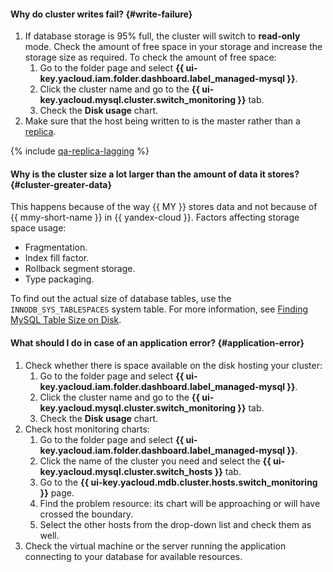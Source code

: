 #### Why do cluster writes fail? {#write-failure}

1. If database storage is 95% full, the cluster will switch to **read-only** mode. Check the amount of free space in your storage and increase the storage size as required. To check the amount of free space:
   1. Go to the folder page and select **{{ ui-key.yacloud.iam.folder.dashboard.label_managed-mysql }}**.
   1. Click the cluster name and go to the **{{ ui-key.yacloud.mysql.cluster.switch_monitoring }}** tab.
   1. Check the **Disk usage** chart.
1. Make sure that the host being written to is the master rather than a [replica](../../managed-mysql/qa/mysql.md#read-only-instance).

{% include [qa-replica-lagging](../../_includes/mdb/mmy/qa-replica-lagging.md) %}

#### Why is the cluster size a lot larger than the amount of data it stores? {#cluster-greater-data}

This happens because of the way {{ MY }} stores data and not because of {{ mmy-short-name }} in {{ yandex-cloud }}. Factors affecting storage space usage:
* Fragmentation.
* Index fill factor.
* Rollback segment storage.
* Type packaging.

To find out the actual size of database tables, use the `INNODB_SYS_TABLESPACES` system table. For more information, see [Finding MySQL Table Size on Disk](https://www.percona.com/blog/2016/01/26/finding_mysql_table_size_on_disk).

#### What should I do in case of an application error? {#application-error}

1. Check whether there is space available on the disk hosting your cluster:
   1. Go to the folder page and select **{{ ui-key.yacloud.iam.folder.dashboard.label_managed-mysql }}**.
   1. Click the cluster name and go to the **{{ ui-key.yacloud.mysql.cluster.switch_monitoring }}** tab.
   1. Check the **Disk usage** chart.
1. Check host monitoring charts:
   1. Go to the folder page and select **{{ ui-key.yacloud.iam.folder.dashboard.label_managed-mysql }}**.
   1. Click the name of the cluster you need and select the **{{ ui-key.yacloud.mysql.cluster.switch_hosts }}** tab.
   1. Go to the **{{ ui-key.yacloud.mdb.cluster.hosts.switch_monitoring }}** page.
   1. Find the problem resource: its chart will be approaching or will have crossed the boundary.
   1. Select the other hosts from the drop-down list and check them as well.
1. Check the virtual machine or the server running the application connecting to your database for available resources.
